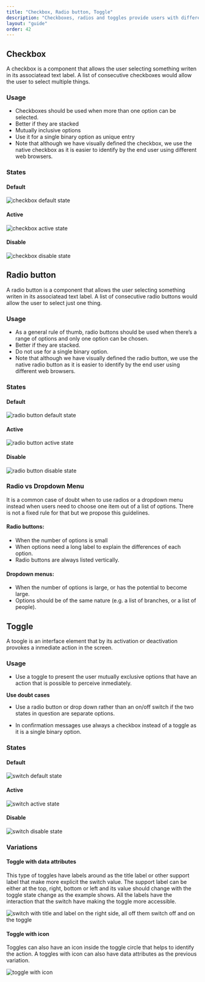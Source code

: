 ```yaml
---
title: "Checkbox, Radio button, Toggle"
description: "Checkboxes, radios and toggles provide users with different selection and activation tools."
layout: "guide"
order: 42
---
```


## Checkbox

A checkbox is a component that allows the user selecting something writen in its associatead text label. A list of consecutive checkboxes would allow the user to select multiple things.

### Usage

* Checkboxes should be used when more than one option can be selected.
* Better if they are stacked
* Mutually inclusive options
* Use it for a single binary option as unique entry
* Note that although we have visually defined the checkbox, we use the native checkbox as it is easier to identify by the end user using different web browsers.

### States

#### Default

![checkbox default state](/images/lexicon-1/checkbox.png)

#### Active

![checkbox active state](/images/lexicon-1/checkboxSelected.png)

#### Disable

![checkbox disable state](/images/lexicon-1/checkboxDisabled.png)

## Radio button

A radio button is a component that allows the user selecting something writen in its associatead text label. A list of consecutive radio buttons would allow the user to select just one thing.

### Usage

* As a general rule of thumb, radio buttons should be used when there’s a range of options and only one option can be chosen.
* Better if they are stacked.
* Do not use for a single binary option.
* Note that although we have visually defined the radio button, we use the native radio button as it is easier to identify by the end user using different web browsers.

### States

#### Default

![radio button default state](/images/lexicon-1/radiobuttonOff.png)

#### Active

![radio button active state](/images/lexicon-1/radiobuttonOn.png)

#### Disable

![radio button disable state](/images/lexicon-1/radiobuttonDisabled.png)

### Radio vs Dropdown Menu

It is a common case of doubt when to use radios or a dropdown menu instead when users need to choose one item out of a list of options. There is not a fixed rule for that but we propose this guidelines.

#### Radio buttons:

* When the number of options is small
* When options need a long label to explain the differences of each option.
* Radio buttons are always listed vertically.

#### Dropdown menus:

* When the number of options is large, or has the potential to become large.
* Options should be of the same nature (e.g. a list of branches, or a list of people).


## Toggle

A toogle is an interface element that by its activation or deactivation provokes a inmediate action in the screen.

### Usage

* Use a toggle to present the user mutually exclusive options that have an action that is possible to perceive inmediately.

**Use doubt cases**

* Use a radio button or drop down rather than an on/off switch if the two states in question are separate options.

* In confirmation messages use always a checkbox instead of a toggle as it is a single  binary option.

### States

#### Default

![switch default state](/images/lexicon-1/switchOff.png)

#### Active

![switch active state](/images/lexicon-1/switchOn.png)

#### Disable

![switch disable state](/images/lexicon-1/switchDisabled.png)

### Variations

#### Toggle with data attributes

This type of toggles have labels around as the title label or other support label that make more explicit the switch value. The support label can be either at the top, right, bottom or left and its value should change with the toggle state change as the example shows. All the labels have the interaction that the switch have making the toggle more accessible.

![switch with title and label on the right side, all off them switch off and on the toggle](/images/lexicon-1/switchAttributes.png)

#### Toggle with icon

Toggles can also have an icon inside the toggle circle that helps to identify the action. A toggles with icon can also have data attributes as the previous variation.

![toggle with icon](/images/lexicon-1/switchIcon.png)


